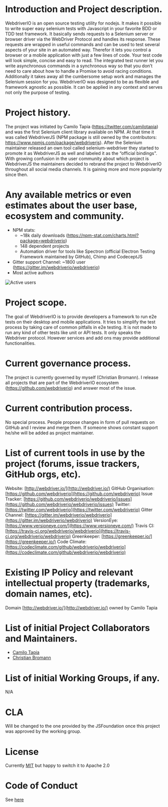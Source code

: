 # Introduction and Project description.

WebdriverIO is an open source testing utility for nodejs. It makes it possible to write super easy selenium tests with Javascript in your favorite BDD or TDD test framework. It basically sends requests to a Selenium server or browser driver via the WebDriver Protocol and handles its response. These requests are wrapped in useful commands and can be used to test several aspects of your site in an automated way. Therefor it lets you control a browser or a mobile application with just a few lines of code. Your test code will look simple, concise and easy to read. The integrated test runner let you write asynchronous commands in a synchronous way so that you don’t need to care about how to handle a Promise to avoid racing conditions. Additionally it takes away all the cumbersome setup work and manages the Selenium session for you. WebdriverIO was designed to be as flexible and framework agnostic as possible. It can be applied in any context and serves not only the purpose of testing.

# Project history.

The project was initiated by Camilo Tapia (https://twitter.com/camilotapia) and was the first Selenium client library available on NPM. At that time it was called WebdriverJS (NPM package is still owned by the contributors: https://www.npmjs.com/package/webdriverjs). After the Selenium maintainer released an own tool called selenium-webdriver they started to promote it as WebdriverJS as well and labeled it as the “official bindings". With growing confusion in the user community about which project is WebdriverJS the maintainers decided to rebrand the project to WebdriverIO throughout all social media channels. It is gaining more and more popularity since then.

# Any available metrics or even estimates about the user base, ecosystem and community.

* NPM stats:
    * ~18k daily downloads (https://npm-stat.com/charts.html?package=webdriverio)
    * 148 dependent projects
    * Automation driver for tools like Spectron (official Electron Testing Framework maintained by GitHub), Chimp and CodeceptJS
* Gitter support Channel: ~1800 user (https://gitter.im/webdriverio/webdriverio)
* Most active authors

![Active users](https://mo.github.io/assets/javascript-e2e-integration-testing-active-devs.png)

# Project scope.

The goal of WebdriverIO is to provide developers a framework to run e2e tests on their desktop and mobile applications. It tries to simplify the test process by taking care of common pitfalls in e2e testing. It is not made to run any kind of other tests like unit or API tests. It only speaks the Webdriver protocol. However services and add ons may provide additional functionalities.

# Current governance process.

The project is currently governed by myself (Christian Bromann). I release all projects that are part of the WebdriverIO ecosystem (https://github.com/webdriverio) and answer most of the issue.

# Current contribution process.

No special process. People propose changes in form of pull requests on GitHub and I review and merge them. If someone shows constant support he/she will be added as project maintainer.

# List of current tools in use by the project (forums, issue trackers, GitHub orgs, etc).

Website: [http://webdriver.io/](http://webdriver.io/)
GitHub Organisation: [https://github.com/webdriverio](https://github.com/webdriverio)
Issue Tracker: [https://github.com/webdriverio/webdriverio/issues](https://github.com/webdriverio/webdriverio/issues)
Twitter: [https://twitter.com/webdriverio](https://twitter.com/webdriverio)
Gitter Channel: [https://gitter.im/webdriverio/webdriverio](https://gitter.im/webdriverio/webdriverio)
VersionEye: [https://www.versioneye.com/](https://www.versioneye.com/)
Travis CI: [https://travis-ci.org/webdriverio/webdriverio](https://travis-ci.org/webdriverio/webdriverio)
Greenkeeper: [https://greenkeeper.io/](https://greenkeeper.io/)
Code Climate: [https://codeclimate.com/github/webdriverio/webdriverio](https://codeclimate.com/github/webdriverio/webdriverio)

# Existing IP Policy and relevant intellectual property (trademarks, domain names, etc).

Domain [http://webdriver.io/](http://webdriver.io/) owned by Camilo Tapia

# List of initial Project Collaborators and Maintainers.

* [Camilo Tapia](https://github.com/camme)
* [Christian Bromann](https://github.com/christian-bromann)

# List of initial Working Groups, if any.

N/A

# CLA

Will be changed to the one provided by the JSFoundation once this project was approved by the working group.

# License

Currently [MIT](https://github.com/webdriverio/webdriverio/blob/master/LICENSE-MIT) but happy to switch it to Apache 2.0

# Code of Conduct

See [here](https://github.com/webdriverio/webdriverio/blob/master/CONDUCT.md)
